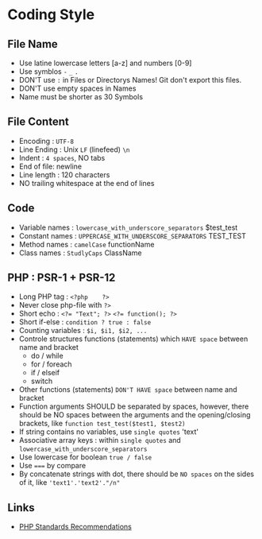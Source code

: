 # Coding Style

## File Name

- Use latine lowercase letters [a-z] and numbers [0-9]
- Use symblos `-` `_` `.`
- DON'T use `:` in Files or Directorys Names! Git don't export this files.
- DON'T use empty spaces in Names
- Name must be shorter as 30 Symbols

## File Content

- Encoding : `UTF-8`
- Line Ending : Unix `LF` (linefeed) `\n`
- Indent : `4 spaces`, NO tabs
- End of file: newline
- Line length : 120 characters
- NO trailing whitespace at the end of lines

## Code

- Variable names : `lowercase_with_underscore_separators` $test_test
- Constant names : `UPPERCASE_WITH_UNDERSCORE_SEPARATORS` TEST_TEST
- Method names : `camelCase` functionName
- Class names : `StudlyCaps` ClassName

## PHP : PSR-1 + PSR-12

- Long PHP tag :
    `<?php    ?>`
- Never close php-file with `?>`
- Short echo :
    `<?= "Text"; ?>`
    `<?= function(); ?>`
- Short if-else :
    `condition ? true : false`
- Counting variables : `$i, $i1, $i2, ...`
- Controle structures functions (statements) which `HAVE space` between name and bracket
    - do / while
    - for / foreach
    - if / elseif
    - switch
- Other functions (statements) `DON'T HAVE space` between name and bracket
- Function arguments SHOULD be separated by spaces,
    however, there should be NO spaces between the arguments and the opening/closing brackets,
    like `function test_test($test1, $test2)`
- If string contains no variables, use `single quotes` 'text'
- Associative array keys : within `single quotes` and `lowercase_with_underscore_separators`
- Use lowercase for boolean `true / false`
- Use `===` by compare
- By concatenate strings with dot, there should be `NO spaces` on the sides of it,
    like `'text1'.'text2'."/n"`

## Links

- [PHP Standards Recommendations](https://www.php-fig.org/psr/)
